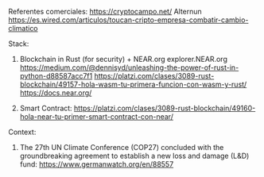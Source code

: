 Referentes comerciales:
https://cryptocampo.net/
Alternun
https://es.wired.com/articulos/toucan-cripto-empresa-combatir-cambio-climatico

Stack:
1) Blockchain in Rust (for security) + NEAR.org explorer.NEAR.org
https://medium.com/@dennisyd/unleashing-the-power-of-rust-in-python-d88587acc7f1
https://platzi.com/clases/3089-rust-blockchain/49157-hola-wasm-tu-primera-funcion-con-wasm-y-rust/
https://docs.near.org/

2) Smart Contract: https://platzi.com/clases/3089-rust-blockchain/49160-hola-near-tu-primer-smart-contract-con-near/

Context:
1) The 27th UN Climate Conference (COP27) concluded with the groundbreaking agreement to establish a new loss and damage (L&D) fund: 
https://www.germanwatch.org/en/88557
